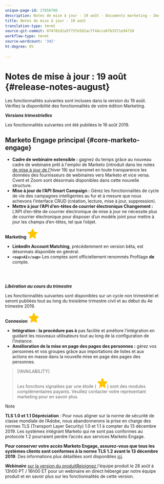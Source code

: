 ```yaml
---
unique-page-id: 27656786
description: Notes de mise à jour - 19 août - Documents marketing - Documentation du produit
title: Notes de mise à jour - 19 août
translation-type: tm+mt
source-git-commit: 074701d1a5f75fe592ac7f44cce6fb3571e94710
workflow-type: tm+mt
source-wordcount: '341'
ht-degree: 0%

---
```



# Notes de mise à jour : 19 août {#release-notes-august}

Les fonctionnalités suivantes sont incluses dans la version du 19 août. Vérifiez la disponibilité des fonctionnalités de votre édition Marketing.

***Versions trimestrielles***

Les fonctionnalités suivantes ont été publiées le 16 août 2019.

## Marketo Engage principal {#core-marketo-engage}

* **Cadre de webinaire extensible :** gagnez du temps grâce au nouveau cadre de webinaire prêt à l&#39;emploi de Marketo (introduit dans les notes [ de mise à jour de l&#39;](release-notes-winter-19.md)hiver 19) qui transmet en toute transparence les données des fournisseurs de webinaires vers Marketo et vice versa. Cvent et Zoom sont désormais disponibles dans cette nouvelle structure.
* **Mise à jour de l’API Smart Campaign :** Gérez les fonctionnalités de cycle de vie des campagnes intelligentes au fur et à mesure que nous achevons l’interface CRUD (création, lecture, mise à jour, suppression).
* **Mettre à jour l’API d’en-têtes de courrier électronique Changement :** L’API d’en-tête de courrier électronique de mise à jour ne nécessite plus de courrier électronique pour disposer d’un modèle joint pour mettre à jour les champs d’en-têtes, tel que l’objet.

**Marketing** ![ basé sur le compte (étoile)](assets/star-yellow.svg)

* **LinkedIn Account Matching**, précédemment en version bêta, est désormais disponible en général.
* **`<sup>AI</sup>`** Les comptes sont officiellement renommés Profilage **de** compte.

<br> 

***Libération au cours du trimestre***

Les fonctionnalités suivantes sont disponibles sur un cycle non trimestriel et seront publiées tout au long du troisième trimestre civil et au début du 4e trimestre 2019.

**Connexion**  ![ commerciale (étoile)](assets/star-yellow.svg)

* **Intégration : la procédure pas à** pas facilite et améliore l’intégration en guidant les nouveaux utilisateurs tout au long de la configuration de l’instance.
* **Amélioration de la mise en page des pages des personnes :** gérez vos personnes et vos groupes grâce aux importations de listes et aux actions en masse dans la nouvelle mise en page des pages des personnes.

>[!AVAILABILITY]
>
>
>Les fonctions signalées par une étoile ( ![(star)](assets/star-yellow.svg)) sont des modules complémentaires payants. Veuillez contacter votre représentant marketing pour en savoir plus.

>[!NOTE]
>
>**TLS 1.0 et 1.1 Dépréciation** : Pour nous aligner sur la norme de sécurité de classe mondiale de l’Adobe, nous abandonnerons la prise en charge des normes TLS (Transport Layer Security) 1.0 et 1.1 à compter du 13 décembre 2019. Les systèmes intégrant Marketo qui ne sont pas conformes au protocole 1.2 pourraient perdre l’accès aux services Marketo Engage.
>
>**Pour conserver votre accès Marketo Engage, assurez-vous que tous les systèmes clients sont conformes à la norme TLS 1.2 avant le 13 décembre 2019**. Des informations plus détaillées sont disponibles [ici](https://nation.marketo.com/docs/DOC-7059-tls-10-11-deprecation-faq).

***Webinaire*** [sur la version du produitRejoignez ](https://engage.marketo.com/August_19_Release_Webinar.html) l&#39;équipe produit le 28 août à 13h00 PT / 16h00 ET pour un webinaire en direct hébergé par notre équipe produit et en savoir plus sur les fonctionnalités de cette version.
